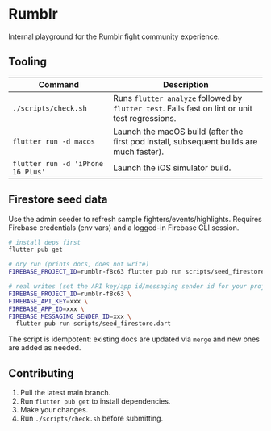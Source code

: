 # Rumblr

Internal playground for the Rumblr fight community experience.

## Tooling

| Command | Description |
| --- | --- |
| `./scripts/check.sh` | Runs `flutter analyze` followed by `flutter test`. Fails fast on lint or unit test regressions. |
| `flutter run -d macos` | Launch the macOS build (after the first pod install, subsequent builds are much faster). |
| `flutter run -d 'iPhone 16 Plus'` | Launch the iOS simulator build. |

## Firestore seed data

Use the admin seeder to refresh sample fighters/events/highlights. Requires Firebase credentials (env vars) and a logged-in Firebase CLI session.

```bash
# install deps first
flutter pub get

# dry run (prints docs, does not write)
FIREBASE_PROJECT_ID=rumblr-f8c63 flutter pub run scripts/seed_firestore.dart --dry-run

# real writes (set the API key/app id/messaging sender id for your project)
FIREBASE_PROJECT_ID=rumblr-f8c63 \
FIREBASE_API_KEY=xxx \
FIREBASE_APP_ID=xxx \
FIREBASE_MESSAGING_SENDER_ID=xxx \
  flutter pub run scripts/seed_firestore.dart
```

The script is idempotent: existing docs are updated via `merge` and new ones are added as needed.

## Contributing

1. Pull the latest main branch.
2. Run `flutter pub get` to install dependencies.
3. Make your changes.
4. Run `./scripts/check.sh` before submitting.
